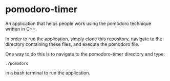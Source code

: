 # pomodoro-timer
An application that helps people work using the pomodoro technique written in C++. 

In order to run the application, simply clone this repository, navigate to the directory containing these files, and execute the pomodoro file.          

One way to do this is to navigate to the pomodoro-timer directory and type: 
```
./pomodoro
```
in a bash terminal to run the application. 
